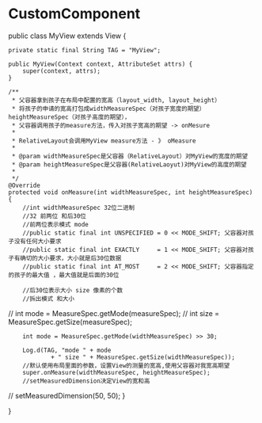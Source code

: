 # CustomComponent
public class MyView extends View {

	private static final String TAG = "MyView";

	public MyView(Context context, AttributeSet attrs) {
		super(context, attrs);
	}
	
	/**
	 * 父容器拿到孩子在布局中配置的宽高（layout_width, layout_height）
	 * 将孩子的申请的宽高打包成widthMeasureSpec（对孩子宽度的期望） heightMeasureSpec（对孩子高度的期望），
	 * 父容器调用孩子的measure方法，传入对孩子宽高的期望 -> onMesure
	 * 
	 * RelativeLayout会调用MyView measure方法 - 》 oMeasure
	 * 
	 * @param widthMeasureSpec是父容器（RelativeLayout）对MyView的宽度的期望
	 * @param heightMeasureSpec是父容器(RelativeLaoyut)对MyView的高度的期望
	 * 
	 */
	@Override
	protected void onMeasure(int widthMeasureSpec, int heightMeasureSpec) {
		//int widthMeasureSpec 32位二进制
		//32 前两位 和后30位
		//前两位表示模式 mode
		//public static final int UNSPECIFIED = 0 << MODE_SHIFT; 父容器对孩子没有任何大小要求
		//public static final int EXACTLY     = 1 << MODE_SHIFT; 父容器对孩子有确切的大小要求，大小就是后30位数据
		//public static final int AT_MOST     = 2 << MODE_SHIFT; 父容器指定的孩子的最大值 ，最大值就是后面的30位
		
		//后30位表示大小 size 像素的个数
		//拆出模式 和大小
//		int mode = MeasureSpec.getMode(measureSpec);
//		int size = MeasureSpec.getSize(measureSpec);
		
		int mode = MeasureSpec.getMode(widthMeasureSpec) >> 30;
		
		Log.d(TAG, "mode " + mode
				+ " size " + MeasureSpec.getSize(widthMeasureSpec));
		//默认使用布局里面的参数，设置View的测量的宽高,使用父容器对我宽高期望
		super.onMeasure(widthMeasureSpec, heightMeasureSpec);
		//setMeasuredDimension决定View的宽和高
//		setMeasuredDimension(50, 50);
	}

}


